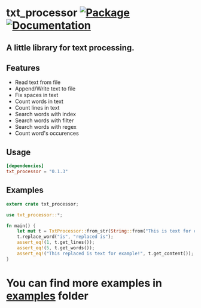 # txt_processor [![Package][package-img]][package-url] [![Documentation][documentation-img]][documentation-url]

## A little library for text processing.

## Features
* Read text from file
* Append/Write text to file
* Fix spaces in text
* Count words in text
* Count lines in text
* Search words with index
* Search words with filter
* Search words with regex
* Count word's occurences

## Usage
```toml
[dependencies]
txt_processor = "0.1.3"
```
## Examples
```rust
extern crate txt_processor;

use txt_processor::*;

fn main() {
    let mut t = TxtProcessor::from_str(String::from("This is text for example!"));
    t.replace_word("is", "replaced is");
    assert_eq!(1, t.get_lines());
    assert_eq!(5, t.get_words());
    assert_eq!("This replaced is text for example!", t.get_content());
}
```

# You can find more examples in [examples](https://github.com/DaniilUbica/txt_processor/tree/master/src/examples) folder

[documentation-img]: https://docs.rs/txt_processor/badge.svg
[documentation-url]: https://docs.rs/txt_processor
[package-img]: https://img.shields.io/crates/v/txt_processor.svg
[package-url]: https://crates.io/crates/txt_processor
